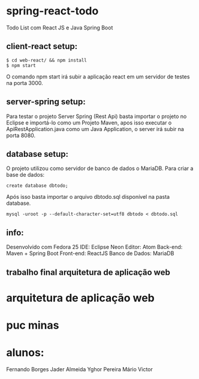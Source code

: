 # spring-react-todo
Todo List com React JS e Java Spring Boot

## client-react setup:

    $ cd web-react/ && npm install
    $ npm start

   O comando npm start irá subir a aplicação react em um servidor de testes na porta 3000.

## server-spring setup:

   Para testar o projeto Server Spring (Rest Api) basta importar o projeto no Eclipse e importá-lo como um Projeto Maven, apos isso executar o ApiRestApplication.java como um Java Application, o server irá subir na porta 8080.

## database setup:

   O projeto utilizou como servidor de banco de dados o MariaDB. Para criar a base de dados:

    create database dbtodo;

   Após isso basta importar o arquivo dbtodo.sql disponível na pasta database.

    mysql -uroot -p --default-character-set=utf8 dbtodo < dbtodo.sql

## info:

  Desenvolvido com Fedora 25
  IDE: Eclipse Neon
  Editor: Atom
  Back-end: Maven + Spring Boot
  Front-end: ReactJS
  Banco de Dados: MariaDB

## trabalho final arquitetura de aplicação web
# arquitetura de aplicação web
# puc minas

# alunos:
   Fernando Borges
   Jader Almeida
   Yghor Pereira
   Mário Victor
